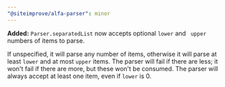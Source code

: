 ```yaml
---
"@siteimprove/alfa-parser": minor
---
```


**Added:** `Parser.separatedList` now accepts optional `lower` and ` upper` numbers of items to parse.

If unspecified, it will parse any number of items, otherwise it will parse at least `lower` and at most `upper` items. The parser will fail if there are less; it won't fail if there are more, but these won't be consumed.
The parser will always accept at least one item, even if `lower` is 0.
